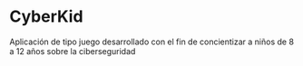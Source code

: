 # CyberKid
 Aplicación de tipo juego desarrollado con el fin de concientizar a niños de 8 a 12 años sobre la ciberseguridad
